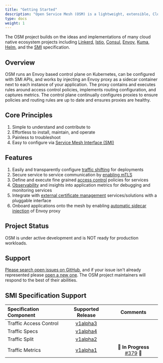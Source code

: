 ```yaml
---
title: "Getting Started"
description: "Open Service Mesh (OSM) is a lightweight, extensible, Cloud Native service mesh that allows users to uniformly manage, secure, and get out-of-the-box observability features for highly dynamic microservice environments."
type: docs
weight: 1
---
```


The OSM project builds on the ideas and implementations of many cloud native ecosystem projects including [Linkerd](https://github.com/linkerd/linkerd), [Istio](https://github.com/istio/istio), [Consul](https://github.com/hashicorp/consul), [Envoy](https://github.com/envoyproxy/envoy), [Kuma](https://github.com/kumahq/kuma), [Helm](https://github.com/helm/helm), and the [SMI](https://github.com/servicemeshinterface/smi-spec) specification.

## Overview

OSM runs an Envoy based control plane on Kubernetes, can be configured with SMI APIs, and works by injecting an Envoy proxy as a sidecar container next to each instance of your application. The proxy contains and executes rules around access control policies, implements routing configuration, and captures metrics. The control plane continually configures proxies to ensure policies and routing rules are up to date and ensures proxies are healthy.

## Core Principles

1. Simple to understand and contribute to
1. Effortless to install, maintain, and operate
1. Painless to troubleshoot
1. Easy to configure via [Service Mesh Interface (SMI)](https://github.com/servicemeshinterface/smi-spec/blob/master/SPEC_LATEST_STABLE.md)

## Features

1. Easily and transparently configure [traffic shifting](https://github.com/servicemeshinterface/smi-spec/blob/v0.6.0/apis/traffic-split/v1alpha2/traffic-split.md) for deployments
1. Secure service to service communication by [enabling mTLS](/docs/guides/certificates/)
1. Define and execute fine grained [access control](https://github.com/servicemeshinterface/smi-spec/blob/v0.6.0/apis/traffic-access/v1alpha3/traffic-access.md) policies for services
1. [Observability](/docs/guides/observability/) and insights into application metrics for debugging and monitoring services
1. Integrate with [external certificate management](/docs/guides/certificates/) services/solutions with a pluggable interface
1. Onboard applications onto the mesh by enabling [automatic sidecar injection](/docs/guides/app_onboarding/sidecar_injection) of Envoy proxy

## Project Status

OSM is under active development and is NOT ready for production workloads.

## Support

[Please search open issues on GitHub](https://github.com/openservicemesh/osm/issues), and if your issue isn't already represented please [open a new one](https://github.com/openservicemesh/osm/issues/new/choose). The OSM project maintainers will respond to the best of their abilities.

## SMI Specification Support

| Specification Component |                                                     Supported Release                                                     |                                    Comments                                     |
| :---------------------- | :-----------------------------------------------------------------------------------------------------------------------: | :-----------------------------------------------------------------------------: |
| Traffic Access Control  |  [v1alpha3](https://github.com/servicemeshinterface/smi-spec/blob/v0.6.0/apis/traffic-access/v1alpha3/traffic-access.md)  |                                                                                 |
| Traffic Specs           |   [v1alpha4](https://github.com/servicemeshinterface/smi-spec/blob/v0.6.0/apis/traffic-specs/v1alpha4/traffic-specs.md)   |                                                                                 |
| Traffic Split           |   [v1alpha2](https://github.com/servicemeshinterface/smi-spec/blob/v0.6.0/apis/traffic-split/v1alpha2/traffic-split.md)   |                                                                                 |
| Traffic Metrics         | [v1alpha1](https://github.com/servicemeshinterface/smi-spec/blob/v0.6.0/apis/traffic-metrics/v1alpha1/traffic-metrics.md) | 🚧 **In Progress** [#379](https://github.com/openservicemesh/osm/issues/379) 🚧 |
